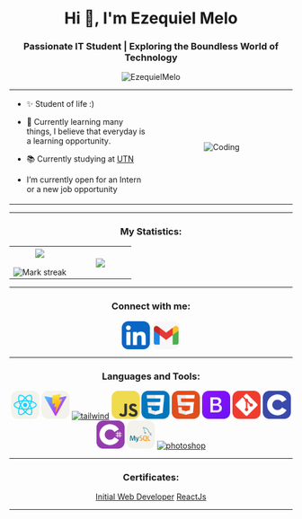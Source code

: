 <h1 align="center">Hi 👋, I'm Ezequiel Melo</h1>
<h3 align="center">Passionate IT Student | Exploring the Boundless World of Technology</h3>
<p align="center"> <img src="https://komarev.com/ghpvc/?username=EzequielMelo&label=Profile%20views&color=0e75b6&style=flat" alt="EzequielMelo" /> </p>

<table align="center">
<tr border="none">
<td width="50%" align="left">

- ✨ Student of life :)
  
- 🌱 Currently learning many things, I believe that everyday is a learning opportunity.

- 📚 Currently studying at [UTN](https://fra.utn.edu.ar/)

- I’m currently open for an Intern or a new job opportunity

</td>
<td width="50%" align="center">

  <img align="center" alt="Coding" width="450" src="https://repository-images.githubusercontent.com/588181932/e36ec678-7984-4cdd-8e4c-a3932772ff8e">
 
</td>
</tr>
</table>

---

<h3 align="center">My Statistics:</h3>
<p align="center">
<table align="center">
<tr border="none">
<td width="50%" align="center">
  
  <img  align="center"  src="https://github-readme-stats.vercel.app/api?username=EzequielMelo&theme=dark&show_icons=true&count_private=true" />
  <br></br>
  <img  title="🔥 Get streak stats for your profile at git.io/streak-stats" alt="Mark streak" src="https://github-readme-streak-stats.herokuapp.com/?user=EzequielMelo&theme=dark&hide_border=false" /> 
</td>
<td width="50%" align="center">

  <img  align="center"  src="https://github-readme-stats.anuraghazra1.vercel.app/api/top-langs/?username=EzequielMelo&theme=dark&hide_border=false&no-bg=true&no-frame=true&langs_count=10"/>
  
</td>
</tr>
</table>

---

<h3 align="center">Connect with me:</h3>
<p align="center">
<a href="https://www.linkedin.com/in/melo-ezequiel/" target="blank"><img align="center" src="https://github.com/tandpfun/skill-icons/blob/main/icons/LinkedIn.svg" alt="meloezequiel" height="50" width="50" /></a>
<a href="mailto:ezequielanthonymelo@gmail.com" target="_blank"><img align="center" src="https://github.com/tandpfun/skill-icons/blob/main/icons/Gmail-Light.svg" alt=ezequielanthonymelo@gmail.com mail height="50" width="50";" /></a>
</p>

---

<h3 align="center">Languages and Tools:</h3>
<p align="center"> 
  <a href="https://es.react.dev/" target="_blank" rel="noreferrer"> <img src="https://github.com/tandpfun/skill-icons/blob/main/icons/React-Light.svg" alt="react" width="50" height="50"/></a>
  <a href="https://vitejs.dev/" target="_blank" rel="noreferrer"> <img src="https://github.com/tandpfun/skill-icons/blob/main/icons/Vite-Light.svg" alt="vite" width="50" height="50"/></a>
  <a href="https://tailwindcss.com/" target="_blank" rel="noreferrer"> <img src="https://github.com/Scar1109/skill-icons/blob/Scar1109/icons/TailwindCSS-Light.svg" alt="tailwind" width="50" height="50"/></a> 
  <a href="https://developer.mozilla.org/en-US/docs/Web/JavaScript" target="_blank" rel="noreferrer"> <img src="https://github.com/tandpfun/skill-icons/blob/main/icons/JavaScript.svg" alt="javascript" width="50" height="50"/></a>  
  <a href="https://www.w3schools.com/css/" target="_blank" rel="noreferrer"> <img src="https://github.com/tandpfun/skill-icons/blob/main/icons/CSS.svg" alt="css3" width="50" height="50"/></a>
  <a href="https://www.w3.org/html/" target="_blank" rel="noreferrer"> <img src="https://github.com/tandpfun/skill-icons/blob/main/icons/HTML.svg" alt="html5" width="50" height="50"/></a> 
  <a href="https://getbootstrap.com" target="_blank" rel="noreferrer"> <img src="https://github.com/tandpfun/skill-icons/blob/main/icons/Bootstrap.svg" alt="bootstrap" width="50" height="50"/></a>
  <a href="https://git-scm.com/" target="_blank" rel="noreferrer"> <img src="https://github.com/tandpfun/skill-icons/blob/main/icons/Git.svg" alt="git" width="50" height="50"/></a> 
  <a href="https://www.cprogramming.com/" target="_blank" rel="noreferrer"> <img src="https://github.com/tandpfun/skill-icons/blob/main/icons/C.svg" alt="c" width="50" height="50"/></a>
  <a href="https://dotnet.microsoft.com/en-us/languages/csharp" target="_blank" rel="noreferrer"> <img src="https://github.com/tandpfun/skill-icons/blob/main/icons/CS.svg" alt="csharp" width="50" height="50"/></a>
  <a href="https://www.mysql.com/" target="_blank" rel="noreferrer"> <img src="https://github.com/tandpfun/skill-icons/blob/main/icons/MySQL-Light.svg" alt="mysql" width="50" height="50"/></a> 
  <a href="https://www.photoshop.com/en" target="_blank" rel="noreferrer"> <img src="https://github.com/Scar1109/skill-icons/blob/Scar1109/icons/Photoshop.svg" alt="photoshop" width="50" height="50"/></a> 
</p>

---

<h3 align="center">Certificates:</h3>
<p align="center">
<a href="./Certificates/Certificado_de_finalizacin_curso_InitialWeb.pdf" target="_blank">Initial Web Developer</a>
<a href="./Certificates/Certificado_de_finalizacion_curso_ReactJs.pdf" target="_blank">ReactJs</a>
</p>

---
